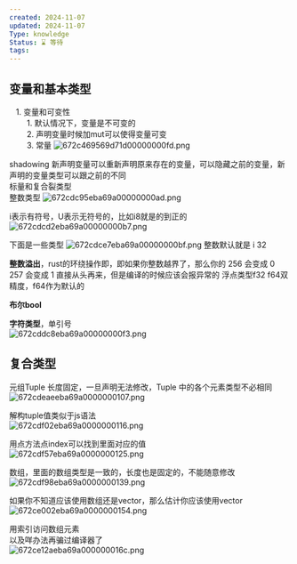 ```yaml
---
created: 2024-11-07
updated: 2024-11-07
Type: knowledge
Status: ⌛️ 等待
tags:
---
```

## 变量和基本类型
   1. 变量和可变性  
        1. 默认情况下，变量是不可变的  
        2. 声明变量时候加mut可以使得变量可变  
        3. 常量  ![672c469569d71d00000000fd.png](https://obsidian-pic-1317906728.cos.ap-nanjing.myqcloud.com/obsidian/672c469569d71d00000000fd.png)

  
shadowing 新声明变量可以重新声明原来存在的变量，可以隐藏之前的变量，新声明的变量类型可以跟之前的不同  
标量和复合裂类型  
整数类型  ![672cdc95eba69a00000000ad.png](https://obsidian-pic-1317906728.cos.ap-nanjing.myqcloud.com/obsidian/672cdc95eba69a00000000ad.png)

  
i表示有符号，U表示无符号的，比如i8就是的到正的  ![672cdcd2eba69a00000000b7.png](https://obsidian-pic-1317906728.cos.ap-nanjing.myqcloud.com/obsidian/672cdcd2eba69a00000000b7.png)

  
  下面是一些类型 ![672cdce7eba69a00000000bf.png](https://obsidian-pic-1317906728.cos.ap-nanjing.myqcloud.com/obsidian/672cdce7eba69a00000000bf.png)
整数默认就是 i 32


**整数溢出**，rust的环绕操作即，即如果你整数越界了，那么你的 256 会变成 0 257 会变成 1 直接从头再来，但是编译的时候应该会报异常的
浮点类型f32 f64双精度，f64作为默认的  
  
**布尔bool**  


**字符类型**，单引号  
![672cddc8eba69a00000000f3.png](https://obsidian-pic-1317906728.cos.ap-nanjing.myqcloud.com/obsidian/672cddc8eba69a00000000f3.png)
  
  
  
## 复合类型  
元组Tuple 长度固定，一旦声明无法修改，Tuple 中的各个元素类型不必相同  ![672cdeaeeba69a0000000107.png](https://obsidian-pic-1317906728.cos.ap-nanjing.myqcloud.com/obsidian/672cdeaeeba69a0000000107.png)

  
解构tuple值类似于js语法  
![672cdf02eba69a0000000116.png](https://obsidian-pic-1317906728.cos.ap-nanjing.myqcloud.com/obsidian/672cdf02eba69a0000000116.png)
  
用点方法点index可以找到里面对应的值  
![672cdf57eba69a0000000125.png](https://obsidian-pic-1317906728.cos.ap-nanjing.myqcloud.com/obsidian/672cdf57eba69a0000000125.png)
  
数组，里面的数组类型是一致的，长度也是固定的，不能随意修改  
![672cdf98eba69a0000000139.png](https://obsidian-pic-1317906728.cos.ap-nanjing.myqcloud.com/obsidian/672cdf98eba69a0000000139.png)
  
如果你不知道应该使用数组还是vector，那么估计你应该使用vector   
![672ce002eba69a0000000154.png](https://obsidian-pic-1317906728.cos.ap-nanjing.myqcloud.com/obsidian/672ce002eba69a0000000154.png)
  
用索引访问数组元素  
以及咩办法再骗过编译器了  
![672ce12aeba69a000000016c.png](https://obsidian-pic-1317906728.cos.ap-nanjing.myqcloud.com/obsidian/672ce12aeba69a000000016c.png)
